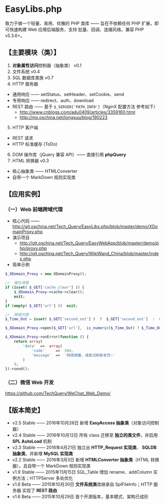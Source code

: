 # EasyLibs.php

致力于做一个轻量、易用、优雅的 PHP 类库 —— 旨在不依赖任何 PHP 扩展，即可快速构建 Web 应用后端服务，支持 批量、回调、连缀风格，兼容 PHP v5.3.6+。



## 【主要模块（类）】

 1. **对象属性访问**控制器（抽象类） v0.1
 2. 文件系统  v0.4
 3. SQL 数据库类族 v0.7
 4. HTTP 服务器
   - 通用响应 —— setStatus、setHeader、setCookie、send
   - 专用响应 —— redirect、auth、download
   - REST 路由 —— 基于 `$_SERVER['PATH_INFO']`（NginX 配置方法 参考如下）
     - http://www.cnblogs.com/adu0409/articles/3359160.html
     - http://my.oschina.net/longxuu/blog/190223
 5. HTTP 客户端
   - REST 请求
   - HTTP 标准缓存 (ToDo)
 6. DOM 操作库（jQuery 兼容 API）—— 直接引用 **phpQuery**
 7. HTML 转换器  v0.3
   - 核心抽象类 —— HTMLConverter
   - 自带一个 MarkDown 规则实现类



## 【应用实例】

### （一）Web 前端跨域代理

 - 核心代码 —— http://git.oschina.net/Tech_Query/EasyLibs.php/blob/master/demo/XDomainProxy.php
 - 演示项目
   - http://git.oschina.net/Tech_Query/EasyWebApp/blob/master/demo/php/proxy.php
   - http://git.oschina.net/Tech_Query/WikiWand_China/blob/master/index.php
 - 简单示例

```PHP
$_XDomain_Proxy = new XDomainProxy();

//  缓存清理
if (isset( $_GET['cache_clear'] )) {
    $_XDomain_Proxy->cache->clear();
    exit;
}
if (empty( $_GET['url'] ))  exit;

//  跨域代理
$_Time_Out = isset( $_GET['second_out'] )  ?  $_GET['second_out']  :  0;

$_XDomain_Proxy->open($_GET['url'],  is_numeric($_Time_Out) ? $_Time_Out : 0);

$_XDomain_Proxy->onError(function () {
    return array(
        'data'  =>  array(
            'code'     =>  504,
            'message'  =>  '网络拥塞，请尝试刷新本页~'
        )
    );
})->send();
```

### （二）微信 Web 开发

https://github.com/TechQuery/WeChat_Web_Demo/



## 【版本简史】

 - v2.5 Stable —— 2016年10月26日  新增 **EasyAccess 抽象类**（对象访问控制器）
 - v2.4 Stable —— 2016年10月12日  所有 class 迁移至 **独立的类文件**，并启用 **SPL AutoLoad** 机制
 - v2.3 Stable —— 2016年4月21日   独立出 **HTTP_Request 实现类**、 **SQLDB 抽象类**，并新增 **MySQL 实现类**
 - v2.2 Stable —— 2016年3月3日    新增 **HTMLConverter 抽象类**（HTML 转换器），且自带一个 MarkDown 规则实现类
 - v1.9 Stable —— 2015年11月15日  SQL_Table 增加 rename、addColumn 实例方法；HTTPServer 多处优化
 - v1.8 Beta   —— 2015年10月30日  **文件系统类**改继承自 SplFileInfo；HTTP 服务器 实现了 **REST 路由**
 - v1.6 Beta   —— 2015年10月29日  首个开源版本，基本模式、架构已成形